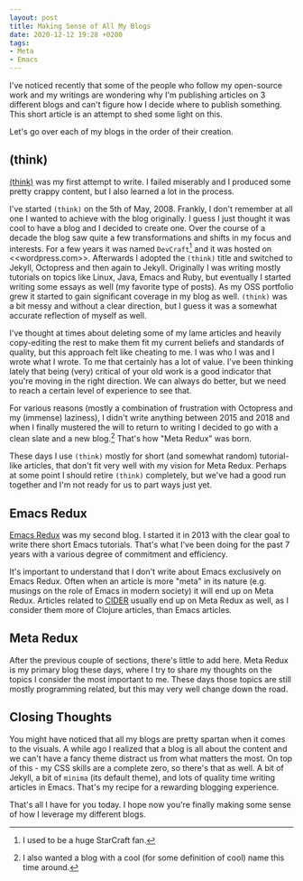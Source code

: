 ```yaml
---
layout: post
title: Making Sense of All My Blogs
date: 2020-12-12 19:28 +0200
tags:
- Meta
- Emacs
---
```


I've noticed recently that some of the people who follow my open-source
work and my writings are wondering why I'm publishing articles on 3 different blogs and can't figure how I decide where to publish something. This short article is
an attempt to shed some light on this.

Let's go over each of my blogs in the order of their creation.

## (think)

[(think)](https://batsov.com) was my first attempt to write. I failed miserably and I produced some pretty
crappy content, but I also learned a lot in the process.

I've started `(think)` on the 5th of May, 2008. Frankly, I don't remember at all one I wanted
to achieve with the blog originally. I guess I just thought it was cool to have a blog and I decided to create one.
Over the course of a decade the blog saw quite a few transformations and shifts in my focus and interests.
For a few years it was named `DevCraft`[^1] and it was hosted on <<wordpress.com>>. Afterwards
I adopted the `(think)` title and switched to Jekyll, Octopress and then again to Jekyll.
Originally I was writing mostly tutorials on topics like Linux, Java, Emacs and Ruby, but eventually I started writing some essays
as well (my favorite type of posts). As my OSS portfolio grew it started to gain
significant coverage in my blog as well. `(think)` was a bit messy and without a clear
direction, but I guess it was a somewhat accurate reflection of myself as well.

I've thought at times about deleting some of my lame articles and heavily copy-editing
the rest to make them fit my current beliefs and standards of quality, but this approach
felt like cheating to me. I was who I was and I wrote what I wrote. To me that certainly
has a lot of value. I've been thinking lately that being (very) critical of your old work
is a good indicator that you're moving in the right direction. We can always do better,
but we need to reach a certain level of experience to see that.

For various reasons (mostly a combination of frustration with Octopress and my (immense) laziness), I didn't write
anything between 2015 and 2018 and when I finally mustered the will to return to writing
I decided to go with a clean slate and a new blog.[^2] That's how "Meta Redux" was born.

These days I use `(think)` mostly for short (and somewhat random) tutorial-like articles,
that don't fit very well with my vision for Meta Redux. Perhaps at some point I should retire
`(think)` completely, but we've had a good run together and I'm not ready for us to part
ways just yet.

## Emacs Redux

[Emacs Redux](https://emacsredux.com) was my second blog. I started it in 2013 with the clear goal
to write there short Emacs tutorials. That's what I've been doing for the past 7 years with a various
degree of commitment and efficiency.

It's important to understand that I don't write about Emacs exclusively on Emacs Redux. Often when an article is
more "meta" in its nature (e.g. musings on the role of Emacs in modern society) it will end up on Meta Redux.
Articles related to [CIDER](https://cider.mx) usually end up on Meta Redux as well, as I consider them more of Clojure articles,
than Emacs articles.

## Meta Redux

After the previous couple of sections, there's little to add here. Meta Redux is my primary blog these days, where I try
to share my thoughts on the topics I consider the most important to me. These days those topics are still mostly
programming related, but this may very well change down the road.

## Closing Thoughts

You might have noticed that all my blogs are pretty spartan when it comes to the visuals. A while ago I realized
that a blog is all about the content and we can't have a fancy theme distract us from what matters the most.
On top of this - my CSS skills are a complete zero, so there's that as well. A bit of Jekyll, a bit of `minima` (its default theme),
and lots of quality time writing articles in Emacs. That's my recipe for a rewarding blogging experience.

That's all I have for you today. I hope now you're finally making some sense of how I leverage my different blogs.

[^1]: I used to be a huge StarCraft fan.
[^2]: I also wanted a blog with a cool (for some definition of cool) name this time around.
